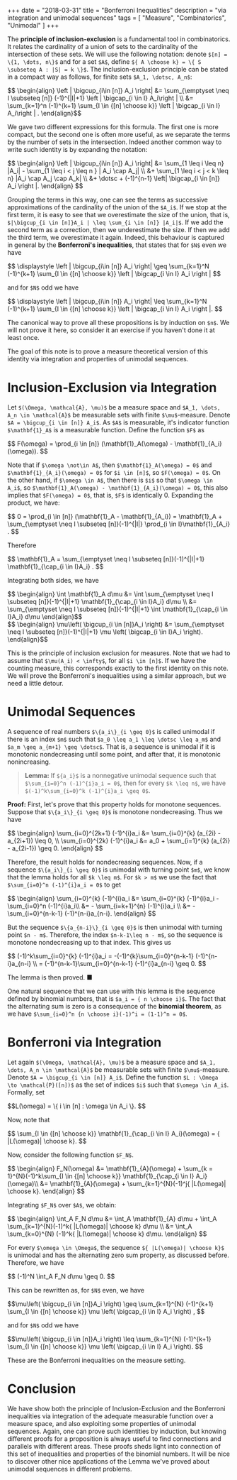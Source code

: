 +++
date = "2018-03-31"
title = "Bonferroni Inequalities"
description = "via integration and unimodal sequences"
tags = [
"Measure",
"Combinatorics",
"Unimodal"
]
+++

The __principle of inclusion-exclusion__ is a fundamental tool in combinatorics. It relates the cardinality of a union of sets to the cardinality of the intersection of these sets. We will use the following notation: denote `$[n] = \{1, \dots, n\}$` and for a set `$A$`, define `${ A \choose k} = \{ S \subseteq A : |S| = k \}$`. The inclusion-exclusion principle can be stated in a compact way as follows, for finite sets `$A_1, \dotsc, A_n$`:

<div> $$ \begin{align}
\left | \bigcup_{i\in [n]} A_i  \right| &= \sum_{\emptyset \neq I \subseteq [n]} (-1)^{|I|+1} \left | \bigcap_{i \in I} A_i\right | \\
&= \sum_{k=1}^n (-1)^{k+1} \sum_{I \in {[n] \choose k}} \left | \bigcap_{i \in I} A_i\right | .
\end{align}$$</div>

We gave two different expressions for this formula. The first one is more compact, but the second one is often more useful, as we separate the terms by the number of sets in the intersection. Indeed another common way to write such identity is by expanding the notation:

<div> $$ \begin{align}
\left | \bigcup_{i\in [n]} A_i  \right| &= \sum_{1 \leq i \leq n} |A_i| - \sum_{1 \leq i < j \leq n } | A_i \cap A_j| \\
&+ \sum_{1 \leq i < j < k \leq n} |A_i \cap A_j \cap A_k| \\
&+ \dotsc + (-1)^{n-1} \left| \bigcap_{i \in [n]} A_i \right |.
\end{align} $$</div>

Grouping the terms in this way, one can see the terms as successive approximations of the cardinality of the union of the `$A_i$`. If we stop at the first term, it is easy to see that we overestimate the size of the union, that is, `$|\bigcup_{i \in [n]}A_i | \leq \sum_{i \in [n]} |A_i|$`. If we add the second term as a correction, then we underestimate the size. If then we add the third term, we overestimate it again. Indeed, this behaviour is captured in general by the __Bonferroni's inequalities__, that states that for `$N$` even we have

<div>$$ \displaystyle \left | \bigcup_{i\in [n]} A_i  \right| \geq \sum_{k=1}^N (-1)^{k+1} \sum_{I \in {[n] \choose k}} \left | \bigcap_{i \in I} A_i \right | $$</div>

and  for `$N$` odd we have

<div> $$ \displaystyle \left | \bigcup_{i\in [n]} A_i  \right| \leq \sum_{k=1}^N (-1)^{k+1} \sum_{I \in {[n] \choose k}} \left | \bigcap_{i \in I} A_i \right |. $$</div>

The canonical way to prove all these propositions is by induction on `$n$`. We will not prove it here, so consider it an exercise if you haven't done it at least once.

The goal of this note is to prove a measure theoretical version of this identity via integration and properties of unimodal sequences.

# Inclusion-Exclusion via Integration

Let `$(\Omega, \mathcal{A}, \mu)$` be a measure space and `$A_1, \dots, A_n \in \mathcal{A}$` be measurable sets with finite `$\mu$`-measure. Denote `$A = \bigcup_{i \in [n]} A_i$`. As `$A$` is measurable, it's indicator function `$\mathbf{1}_A$` is a measurable function. Define the function `$F$` as

<div> $$
F(\omega) = \prod_{i \in [n]} (\mathbf{1}_A(\omega) - \mathbf{1}_{A_i}(\omega)).
$$ </div>

Note that if `$\omega \not\in A$`, then `$\mathbf{1}_A(\omega) = 0$` and `$\mathbf{1}_{A_i}(\omega) = 0$` for `$i \in [n]$`, so `$F(\omega) = 0$`.
On the other hand, if `$\omega \in A$`, then there is `$i$` so that `$\omega \in A_i$`, so `$\mathbf{1}_A(\omega) - \mathbf{1}_{A_i}(\omega) = 0$`, this also implies that `$F(\omega) = 0$`, that is, `$F$` is identically 0. Expanding the product, we have:

<div> $$
0 = \prod_{i \in [n]} (\mathbf{1}_A - \mathbf{1}_{A_i}) = \mathbf{1}_A + \sum_{\emptyset \neq I \subseteq [n]}(-1)^{|I|} \prod_{i \in I}\mathbf{1}_{A_i} .
$$ </div>

Therefore

<div> $$
\mathbf{1}_A = \sum_{\emptyset \neq I \subseteq [n]}(-1)^{|I|+1} \mathbf{1}_{\cap_{i \in I}A_i} .
$$ </div>

Integrating both sides, we have

<div> $$ \begin{align}
\int \mathbf{1}_A d\mu &=  \int \sum_{\emptyset \neq I \subseteq [n]}(-1)^{|I|+1} \mathbf{1}_{\cap_{i \in I}A_i} d\mu \\
&= \sum_{\emptyset \neq I \subseteq [n]}(-1)^{|I|+1} \int \mathbf{1}_{\cap_{i \in I}A_i} d\mu
\end{align}$$ </div>
<div> $$ \begin{align}
\mu\left( \bigcup_{i \in [n]}A_i \right) &= \sum_{\emptyset \neq I \subseteq [n]}(-1)^{|I|+1} \mu \left( \bigcap_{i \in I}A_i \right).
\end{align}$$ </div>

This is the principle of inclusion exclusion for measures. Note that we had to assume that `$\mu(A_i) < \infty$`, for all `$i \in [n]$`. If we have the counting measure, this corresponds exactly to the first identity on this note. We will prove the Bonferroni's inequalities using a similar approach, but we need a little detour.

# Unimodal Sequences

A sequence of real numbers `$\{a_i\}_{i \geq 0}$` is called unimodal if there is an index `$m$` such that `$a_0 \leq a_1 \leq \dotsc \leq a_m$` and `$a_m \geq a_{m+1} \geq \dotsc$`. That is, a sequence is unimodal if it is monotonic nondecreasing until some point, and after that, it is monotonic nonincreasing.

> **Lemma:**
> If `${a_i}$` is a nonnegative unimodal sequence such that `$\sum_{i=0}^n (-1)^{i}a_i = 0$`, then for every `$k \leq n$`, we have `$(-1)^k\sum_{i=0}^k (-1)^{i}a_i \geq 0$`.

__Proof:__
First, let's prove that this property holds for monotone sequences. Suppose that `$\{a_i\}_{i \geq 0}$` is monotone nondecreasing. Thus we have

<div> $$ \begin{align}
\sum_{i=0}^{2k+1} (-1)^{i}a_i &= \sum_{i=0}^{k} (a_{2i} - a_{2i+1}) \leq 0, \\
\sum_{i=0}^{2k} (-1)^{i}a_i &= a_0 + \sum_{i=1}^{k} (a_{2i} - a_{2i-1}) \geq 0.
\end{align} $$ </div>

Therefore, the result holds for nondecreasing sequences. Now, if a sequence `$\{a_i\}_{i \geq 0}$` is unimodal with turning point `$m$`, we know that the lemma holds for all `$k \leq m$`. For `$k > m$` we use the fact that `$\sum_{i=0}^n (-1)^{i}a_i = 0$` to get

<div> $$ \begin{align}
\sum_{i=0}^{k} (-1)^{i}a_i &= \sum_{i=0}^{k} (-1)^{i}a_i - \sum_{i=0}^n (-1)^{i}a_i\\
&= - \sum_{i=k+1}^{n} (-1)^{i}a_i \\
&= - \sum_{i=0}^{n-k-1} (-1)^{n-i}a_{n-i}.
\end{align} $$ </div>

But the sequence `$\{a_{n-i}\}_{i \geq 0}$` is then unimodal with turning point `$n - m$`. Therefore, the index `$n-k-1\leq n - m$`, so the sequence is monotone nondecreasing up to that index. This gives us

<div> $$
(-1)^k\sum_{i=0}^{k} (-1)^{i}a_i = -(-1)^{k}\sum_{i=0}^{n-k-1} (-1)^{n-i}a_{n-i} \\
= (-1)^{n-k-1}\sum_{i=0}^{n-k-1} (-1)^{i}a_{n-i} \geq 0.
$$ </div>

The lemma is then proved. <span class="qed">■</span>

One natural sequence that we can use with this lemma is the sequence defined by binomial numbers, that is `$a_i = { n \choose i}$`. The fact that the alternating sum is zero is a consequence of the __binomial theorem__, as we have `$\sum_{i=0}^n {n \choose i}(-1)^i = (1-1)^n = 0$`.

# Bonferroni via Integration

Let again `$(\Omega, \mathcal{A}, \mu)$` be a measure space and `$A_1, \dots, A_n \in \mathcal{A}$` be measurable sets with finite `$\mu$`-measure. Denote `$A = \bigcup_{i \in [n]} A_i$`. Define the function `$L : \Omega \to \mathcal{P}([n])$` as the set of indices `$i$` such that `$\omega \in A_i$`. Formally, set

<div> $$L(\omega) = \{ i \in [n] : \omega \in A_i \}. $$ </div>

Now, note that

<div> $$
\sum_{I \in {[n] \choose k}} \mathbf{1}_{\cap_{i \in I} A_i}(\omega) = { |L(\omega)| \choose k}.
$$ </div>

Now, consider the following function `$F_N$`.

<div> $$ \begin{align}
F_N(\omega) &=  \mathbf{1}_{A}(\omega) +
\sum_{k = 1}^{N}(-1)^k\sum_{I \in {[n] \choose k}} \mathbf{1}_{\cap_{i \in I} A_i}(\omega)\\
&= \mathbf{1}_{A}(\omega) +
\sum_{k=1}^{N}(-1)^j{ |L(\omega)| \choose k}.
\end{align} $$ </div>

Integrating `$F_N$` over `$A$`, we obtain:

<div> $$ \begin{align}
\int_A F_N d\mu &=  \int_A \mathbf{1}_{A} d\mu +
\int_A \sum_{k=1}^{N}(-1)^k{ |L(\omega)| \choose k} d\mu \\
&=  \int_A \sum_{k=0}^{N} (-1)^k{ |L(\omega)| \choose k} d\mu.
\end{align} $$ </div>

For every `$\omega \in \Omega$`, the sequence `${ |L(\omega)| \choose k}$` is unimodal and has the alternating zero sum property, as discussed before. Therefore, we have

<div> $$ (-1)^N \int_A F_N d\mu \geq 0.  $$ </div>

This can be rewritten as, for `$N$` even, we have

<div>$$\mu\left( \bigcup_{i \in [n]}A_i \right) \geq \sum_{k=1}^{N} (-1)^{k+1} \sum_{I \in {[n] \choose k}} \mu \left( \bigcap_{i \in I} A_i \right) , $$</div>

and for `$N$` odd we have

<div>$$\mu\left( \bigcup_{i \in [n]}A_i \right) \leq \sum_{k=1}^{N} (-1)^{k+1} \sum_{I \in {[n] \choose k}} \mu \left( \bigcap_{i \in I} A_i \right). $$</div>

These are the Bonferroni inequalities on the measure setting.

# Conclusion

We have show both the principle of Inclusion-Exclusion and the Bonferroni inequalities via integration of the adequate measurable function over a measure space, and also exploiting some properties of unimodal sequences. Again, one can prove such identities by induction, but knowing different proofs for a proposition is always useful to find connections and parallels with different areas. These proofs sheds light into connection of this set of inequalities and properties of the binomial numbers. It will be nice to discover other nice applications of the Lemma we've proved about unimodal sequences in different problems.
